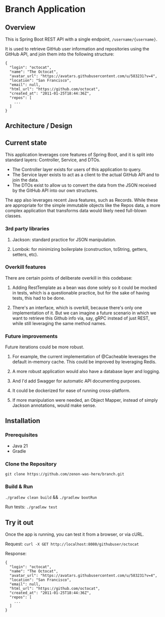 # Branch Application

## Overview
This is Spring Boot REST API with a single endpoint, `/username/{username}`.

It is used to retrieve GitHub user information and repositories using the GitHub API, and join them into
the following structure:

```
{
  "login": "octocat",
  "name": "The Octocat",
  "avatar_url": "https://avatars.githubusercontent.com/u/583231?v=4",
  "location": "San Francisco",
  "email": null,
  "html_url": "https://github.com/octocat",
  "created_at": "2011-01-25T18:44:36Z",
  "repos": [
    ...
  ]
}
```

## Architecture / Design 

## Current state

This application leverages core features of Spring Boot, and it is split into standard layers: Controller, Service, and DTOs.

- The Controller layer exists for users of this application to query.
- The Service layer exists to act as a client to the actual GitHub API and to join the data.
- The DTOs exist to allow us to convert the data from the JSON received by the GitHub API into our own structures. 

The app also leverages recent Java features, such as Records. While these are appropriate for the simple immutable objects 
like the Repos data, a more complex application that transforms data would likely need full-blown classes. 

### 3rd party libraries 

1) Jackson: standard practice for JSON manipulation.

2) Lombok: for minimizing boilerplate (construction, toString, getters, setters, etc). 

### Overkill features

There are certain points of deliberate overkill in this codebase:

1) Adding RestTemplate as a bean was done solely so it could be mocked in tests, which is a questionable practice, but for
   the sake of having tests, this had to be done.

2) There's an interface, which is overkill, because there's only one implementation of it. But we can imagine a future
   scenario in which we want to retrieve this Github info via, say, gRPC instead of just REST, while still leveraging the 
   same method names.

### Future improvements 

Future iterations could be more robust. 

1) For example, the current implementation of @Cacheable leverages the default 
in-memory cache. This could be improved by leveraging Redis.

2) A more robust application would also have a database layer and logging.

3) And I'd add Swagger for automatic API documenting purposes. 

4) It could be dockerized for ease of running cross-platform.

5) If more manipulation were needed, an Object Mapper, instead of simply Jackson annotations, would make sense. 

## Installation

### Prerequisites
- Java 21
- Gradle

### Clone the Repository
```
git clone https://github.com/zenon-was-here/branch.git
```

### Build & Run

`./gradlew clean build`
&& 
`./gradlew bootRun`

Run tests: `./gradlew test`


## Try it out 

Once the app is running, you can test it from a browser, or via cURL.

Request:
`curl -X GET http://localhost:8080/githubuser/octocat`

Response: 
```
{
  "login": "octocat",
  "name": "The Octocat",
  "avatar_url": "https://avatars.githubusercontent.com/u/583231?v=4",
  "location": "San Francisco",
  "email": null,
  "html_url": "https://github.com/octocat",
  "created_at": "2011-01-25T18:44:36Z",
  "repos": [
    ...
  ]
}
```
